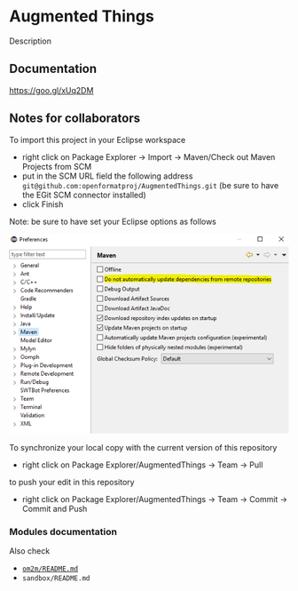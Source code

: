 # Augmented Things
Description

## Documentation
https://goo.gl/xUq2DM

## Notes for collaborators
To import this project in your Eclipse workspace
* right click on Package Explorer -> Import -> Maven/Check out Maven Projects from SCM
* put in the SCM URL field the following address ```git@github.com:openformatproj/AugmentedThings.git``` (be sure to have the EGit SCM connector installed)
* click Finish

Note: be sure to have set your Eclipse options as follows

![Eclipse options](images/Maven.PNG "Eclipse options")

To synchronize your local copy with the current version of this repository
* right click on Package Explorer/AugmentedThings -> Team -> Pull

to push your edit in this repository
* right click on Package Explorer/AugmentedThings -> Team -> Commit -> Commit and Push

### Modules documentation
Also check
* [```om2m/README.md```](https://github.com/openformatproj/AugmentedThings/blob/master/om2m/README.md)
* ```sandbox/README.md```
